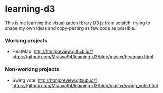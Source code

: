 # learning-d3
This is me learning the visualization library D3.js from scratch, trying to shape my own ideas and copy-pasting as few code as possible.

### Working projects
* HeatMap: http://htmlpreview.github.io/?https://github.com/MrJavo94/learning-d3/blob/master/heatmap.html

### Non-working projects
* Swing vote: http://htmlpreview.github.io/?https://github.com/MrJavo94/learning-d3/blob/master/swing_vote.html
